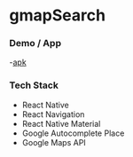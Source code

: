 # gmapSearch

### Demo / App
-[apk](https://github.com/epiii/gmapSearch/tree/master/apk)

### Tech Stack
- React Native
- React Navigation
- React Native Material 
- Google Autocomplete Place
- Google Maps API
